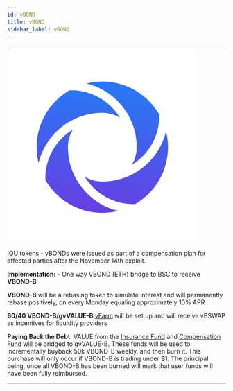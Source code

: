 ```yaml
---
id: vBOND
title: vBOND
sidebar_label: vBOND
---
```


---

![vbondlogo](img/VBOND_LOGO.png)

IOU tokens - vBONDs were issued as part of a compensation plan for affected parties after the November 14th exploit.

**Implementation:** - One way VBOND (ETH) bridge to BSC to receive **VBOND-B**

**VBOND-B** will be a rebasing token to simulate interest and will permanently rebase positively, on every Monday equaling approximately 10% APR

**60/40 VBOND-B/gvVALUE-B** [vFarm](https://bsc.valuedefi.io/#/vfarm/0xd56339F80586c08B7a4E3a68678d16D37237Bd96/32) will be set up and will receive vBSWAP as incentives for liquidity providers

**Paying Back the Debt**: VALUE from the [Insurance Fund](https://etherscan.io/address/0xb7b2ea8a1198368f950834875047aa7294a2bdaa) 
and [Compensation Fund](https://etherscan.io/address/0x2b52472950cda46fb3369eff2719e144699f3a07) 
will be bridged to gvVALUE-B. These funds will be used to incrementally buyback 50k VBOND-B weekly, and then burn it. 
This purchase will only occur if VBOND-B is trading under $1. The principal being, once all VBOND-B has
been burned will mark that user funds will have been fully reimbursed. 

---
